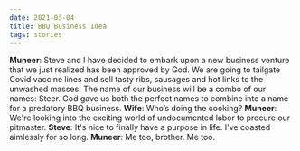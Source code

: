 ```yaml
---
date: 2021-03-04
title: BBQ Business Idea
tags: stories
---
```


**Muneer**:  Steve and I have decided to embark upon a new business venture that we just realized has been approved by God. We are going to tailgate Covid vaccine lines and sell tasty ribs, sausages and hot links to the unwashed masses. The name of our business will be a combo of our names: Steer. God gave us both the perfect names to combine into a name for a predatory BBQ business.
**Wife**: Who’s doing the cooking?
**Muneer**: We're looking into the exciting world of undocumented labor to procure our pitmaster.
**Steve**: It's nice to finally have a purpose in life. I've coasted aimlessly for so long.
**Muneer**: Me too, brother. Me too.

